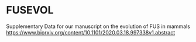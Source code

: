 # FUSEVOL
 Supplementary Data for our manuscript on the evolution of FUS in mammals
 https://www.biorxiv.org/content/10.1101/2020.03.18.997338v1.abstract
 
 
